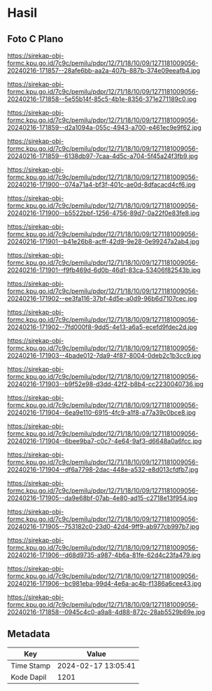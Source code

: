 # Hasil

## Foto C Plano

https://sirekap-obj-formc.kpu.go.id/7c9c/pemilu/pdpr/12/71/18/10/09/1271181009056-20240216-171857--28afe6bb-aa2a-407b-887b-374e09eeafb4.jpg

https://sirekap-obj-formc.kpu.go.id/7c9c/pemilu/pdpr/12/71/18/10/09/1271181009056-20240216-171858--5e55b14f-85c5-4b1e-8356-371e271189c0.jpg

https://sirekap-obj-formc.kpu.go.id/7c9c/pemilu/pdpr/12/71/18/10/09/1271181009056-20240216-171859--d2a1094a-055c-4943-a700-e461ec9e9f62.jpg

https://sirekap-obj-formc.kpu.go.id/7c9c/pemilu/pdpr/12/71/18/10/09/1271181009056-20240216-171859--6138db97-7caa-4d5c-a704-5f45a24f3fb9.jpg

https://sirekap-obj-formc.kpu.go.id/7c9c/pemilu/pdpr/12/71/18/10/09/1271181009056-20240216-171900--074a71a4-bf3f-401c-ae0d-8dfacacd4cf6.jpg

https://sirekap-obj-formc.kpu.go.id/7c9c/pemilu/pdpr/12/71/18/10/09/1271181009056-20240216-171900--b5522bbf-1256-4756-89d7-0a22f0e83fe8.jpg

https://sirekap-obj-formc.kpu.go.id/7c9c/pemilu/pdpr/12/71/18/10/09/1271181009056-20240216-171901--b41e26b8-acff-42d9-9e28-0e99247a2ab4.jpg

https://sirekap-obj-formc.kpu.go.id/7c9c/pemilu/pdpr/12/71/18/10/09/1271181009056-20240216-171901--f9fb469d-6d0b-46d1-83ca-53406f82543b.jpg

https://sirekap-obj-formc.kpu.go.id/7c9c/pemilu/pdpr/12/71/18/10/09/1271181009056-20240216-171902--ee3fa116-37bf-4d5e-a0d9-96b6d7107cec.jpg

https://sirekap-obj-formc.kpu.go.id/7c9c/pemilu/pdpr/12/71/18/10/09/1271181009056-20240216-171902--7fd000f8-9dd5-4e13-a6a5-ecefd9fdec2d.jpg

https://sirekap-obj-formc.kpu.go.id/7c9c/pemilu/pdpr/12/71/18/10/09/1271181009056-20240216-171903--4bade012-7da9-4f87-8004-0deb2c1b3cc9.jpg

https://sirekap-obj-formc.kpu.go.id/7c9c/pemilu/pdpr/12/71/18/10/09/1271181009056-20240216-171903--b9f52e98-d3dd-42f2-b8b4-cc2230040736.jpg

https://sirekap-obj-formc.kpu.go.id/7c9c/pemilu/pdpr/12/71/18/10/09/1271181009056-20240216-171904--6ea9e110-6915-4fc9-a1f8-a77a39c0bce8.jpg

https://sirekap-obj-formc.kpu.go.id/7c9c/pemilu/pdpr/12/71/18/10/09/1271181009056-20240216-171904--6bee9ba7-c0c7-4e64-9af3-d6648a0a6fcc.jpg

https://sirekap-obj-formc.kpu.go.id/7c9c/pemilu/pdpr/12/71/18/10/09/1271181009056-20240216-171904--df6a7798-2dac-448e-a532-e8d013cfdfb7.jpg

https://sirekap-obj-formc.kpu.go.id/7c9c/pemilu/pdpr/12/71/18/10/09/1271181009056-20240216-171905--da9e68bf-07ab-4e80-ad15-c2718e13f954.jpg

https://sirekap-obj-formc.kpu.go.id/7c9c/pemilu/pdpr/12/71/18/10/09/1271181009056-20240216-171905--753182c0-23d0-42d4-9ff9-ab977cb997b7.jpg

https://sirekap-obj-formc.kpu.go.id/7c9c/pemilu/pdpr/12/71/18/10/09/1271181009056-20240216-171906--d68d9735-a987-4b6a-81fe-62d4c23fa479.jpg

https://sirekap-obj-formc.kpu.go.id/7c9c/pemilu/pdpr/12/71/18/10/09/1271181009056-20240216-171906--bc981eba-99d4-4e6a-ac4b-f1386a6cee43.jpg

https://sirekap-obj-formc.kpu.go.id/7c9c/pemilu/pdpr/12/71/18/10/09/1271181009056-20240216-171858--0945c4c0-a9a8-4d88-872c-28ab5529b69e.jpg


## Metadata

| Key        | Value               |
| ---------- | ------------------- |
| Time Stamp | 2024-02-17 13:05:41 |
| Kode Dapil | 1201                |




